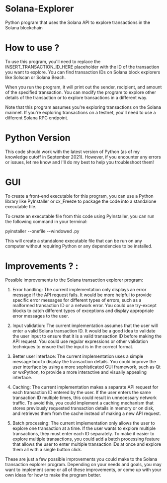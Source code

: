 # Solana-Explorer
Python program that uses the Solana API to explore transactions in the Solana blockchain


# How to use ?
To use this program, you'll need to replace the INSERT_TRANSACTION_ID_HERE placeholder with the ID of the transaction you want to explore. You can find transaction IDs on Solana block explorers like Solscan or Solana Beach.

When you run the program, it will print out the sender, recipient, and amount of the specified transaction. You can modify the program to explore other details of the transaction or to explore transactions in a different way.

Note that this program assumes you're exploring transactions on the Solana mainnet. If you're exploring transactions on a testnet, you'll need to use a different Solana RPC endpoint.

# Python Version

This code should work with the latest version of Python (as of my knowledge cutoff in September 2021). However, if you encounter any errors or issues, let me know and I'll do my best to help you troubleshoot them!


# GUI 
To create a front-end executable for this program, you can use a Python library like PyInstaller or cx_Freeze to package the code into a standalone executable file.

To create an executable file from this code using PyInstaller, you can run the following command in your terminal:

pyinstaller --onefile --windowed <filename>.py


This will create a standalone executable file that can be run on any computer without requiring Python or any dependencies to be installed.

# Improvements ? :
  Possible improvements to the Solana transaction explorer program:

1. Error handling: The current implementation only displays an error message if the API request fails. It would be more helpful to provide specific error messages for different types of errors, such as a malformed transaction ID or a network error. You could use try-except blocks to catch different types of exceptions and display appropriate error messages to the user.

2. Input validation: The current implementation assumes that the user will enter a valid Solana transaction ID. It would be a good idea to validate the user input to ensure that it is a valid transaction ID before making the API request. You could use regular expressions or other validation techniques to ensure that the input is in the correct format.

3. Better user interface: The current implementation uses a simple message box to display the transaction details. You could improve the user interface by using a more sophisticated GUI framework, such as Qt or wxPython, to provide a more interactive and visually appealing interface.

4. Caching: The current implementation makes a separate API request for each transaction ID entered by the user. If the user enters the same transaction ID multiple times, this could result in unnecessary network traffic. To avoid this, you could implement a caching mechanism that stores previously requested transaction details in memory or on disk, and retrieves them from the cache instead of making a new API request.

5. Batch processing: The current implementation only allows the user to explore one transaction at a time. If the user wants to explore multiple transactions, they must enter each ID separately. To make it easier to explore multiple transactions, you could add a batch processing feature that allows the user to enter multiple transaction IDs at once and explore them all with a single button click.

These are just a few possible improvements you could make to the Solana transaction explorer program. Depending on your needs and goals, you may want to implement some or all of these improvements, or come up with your own ideas for how to make the program better.
